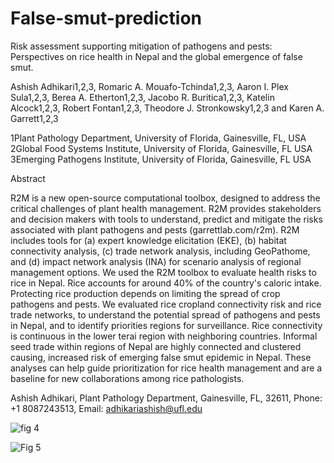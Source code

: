 # False-smut-prediction

Risk assessment supporting mitigation of pathogens and pests: Perspectives on rice health in Nepal and the global emergence of false smut.

Ashish Adhikari1,2,3,  Romaric A. Mouafo-Tchinda1,2,3, Aaron I. Plex Sula1,2,3, Berea A. Etherton1,2,3, Jacobo R. Buritica1,2,3, Katelin Alcock1,2,3, Robert Fontan1,2,3, Theodore J. Stronkowsky1,2,3 and Karen A. Garrett1,2,3

1Plant Pathology Department, University of Florida, Gainesville, FL, USA
2Global Food Systems Institute, University of Florida, Gainesville, FL USA
3Emerging Pathogens Institute, University of Florida, Gainesville, FL USA


Abstract

R2M is a new open-source computational toolbox, designed to address the critical challenges of plant health management. R2M provides stakeholders and decision makers with tools to understand, predict and mitigate the risks associated with plant pathogens and pests (garrettlab.com/r2m). R2M includes tools for (a) expert knowledge elicitation (EKE), (b) habitat connectivity analysis, (c) trade network analysis, including GeoPathome, and (d) impact network analysis (INA) for scenario analysis of regional management options. We used the R2M toolbox to evaluate health risks to rice in Nepal. Rice accounts for around 40% of the country's caloric intake. Protecting rice production depends on limiting the spread of crop pathogens and pests. We evaluated rice cropland connectivity risk and rice trade networks, to understand the potential spread of pathogens and pests in Nepal, and to identify priorities regions for surveillance. Rice connectivity is continuous in the lower terai region with neighboring countries.  Informal seed trade within regions of Nepal are highly connected and clustered causing, increased risk of emerging false smut epidemic in Nepal. These analyses can help guide prioritization for rice health management and are a baseline for new collaborations among rice pathologists. 

Ashish Adhikari, Plant Pathology Department, Gainesville, FL, 32611, Phone: +1 8087243513,
Email: adhikariashish@ufl.edu

![fig 4](https://github.com/user-attachments/assets/ba45914a-2c3d-40d6-a078-4d5378a47466)

![Fig 5](https://github.com/user-attachments/assets/bb13add8-09a1-4014-8fe0-b16e42ac2562)
